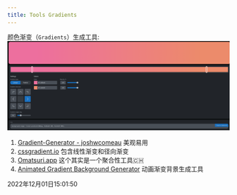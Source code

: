```yaml
---
title: Tools Gradients
---
```


颜色渐变（`Gradients`）生成工具:
![Gradients](./imgs/gradients.png)

1. [Gradient-Generator - joshwcomeau](https://www.joshwcomeau.com/gradient-generator/) 美观易用
2. [cssgradient.io](https://cssgradient.io/) 包含线性渐变和径向渐变
3. [Omatsuri.app](https://omatsuri.app/gradient-generator) 这个其实是一个聚合性工具🇨🇭
4. [Animated Gradient Background Generator](https://animated-gradient-background-generator.netlify.app/) 动画渐变背景生成工具





2022年12月01日15:01:50

